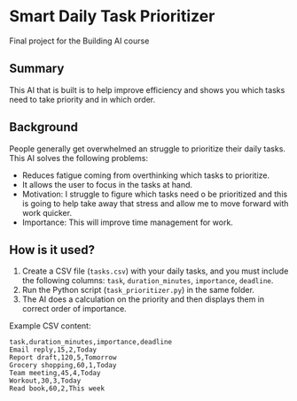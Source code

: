 # Smart Daily Task Prioritizer

Final project for the Building AI course  

## Summary
This AI that is built is to help improve efficiency and shows you which tasks need to take priority and in which order. 

## Background
People generally get overwhelmed an struggle to prioritize their daily tasks. This AI solves the following problems:  
  * Reduces fatigue coming from overthinking which tasks to prioritize.   
  * It allows the user to focus in the tasks at hand. 
* Motivation: I struggle to figure which tasks need o be prioritized and this is going to help take away that stress and allow me to move forward with work quicker. 
* Importance: This will improve time management for work.

## How is it used?
1. Create a CSV file (`tasks.csv`) with your daily tasks, and you must include the following columns: `task`, `duration_minutes`, `importance`, `deadline`.  
2. Run the Python script (`task_prioritizer.py`) in the same folder.  
3. The AI does a calculation on the priority and then displays them in correct order of importance.

Example CSV content:
```csv
task,duration_minutes,importance,deadline
Email reply,15,2,Today
Report draft,120,5,Tomorrow
Grocery shopping,60,1,Today
Team meeting,45,4,Today
Workout,30,3,Today
Read book,60,2,This week
